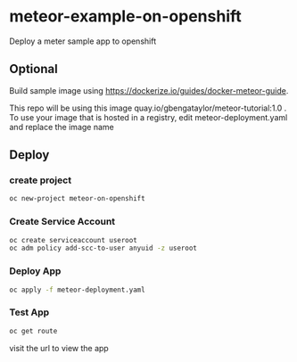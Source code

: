 # meteor-example-on-openshift
Deploy a meter sample app to openshift

## Optional
Build sample image using https://dockerize.io/guides/docker-meteor-guide.

This repo will be using this image quay.io/gbengataylor/meteor-tutorial:1.0 . To use your image that is hosted in a registry, edit meteor-deployment.yaml and replace the image name

## Deploy

### create project
```sh
oc new-project meteor-on-openshift
```

### Create Service Account
```sh
oc create serviceaccount useroot
oc adm policy add-scc-to-user anyuid -z useroot
```

### Deploy App
```sh
oc apply -f meteor-deployment.yaml
```

### Test App
```sh 
oc get route
```

visit the url to view the app
